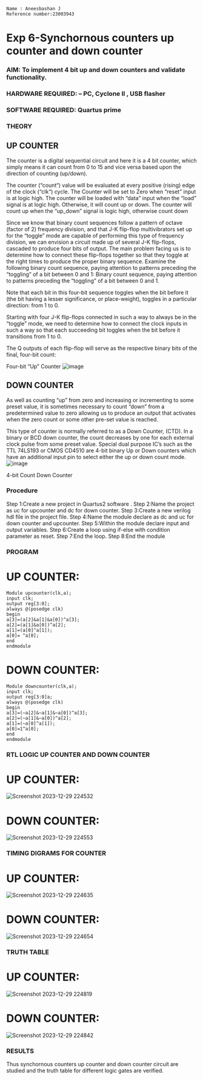 ```
Name : Aneesbashan J
Reference number:23003943
```
# Exp 6-Synchornous counters up counter and down counter 
### AIM: To implement 4 bit up and down counters and validate  functionality.
### HARDWARE REQUIRED:  – PC, Cyclone II , USB flasher
### SOFTWARE REQUIRED:   Quartus prime
### THEORY 

## UP COUNTER 
The counter is a digital sequential circuit and here it is a 4 bit counter, which simply means it can count from 0 to 15 and vice versa based upon the direction of counting (up/down). 

The counter (“count“) value will be evaluated at every positive (rising) edge of the clock (“clk“) cycle.
The Counter will be set to Zero when “reset” input is at logic high.
The counter will be loaded with “data” input when the “load” signal is at logic high. Otherwise, it will count up or down.
The counter will count up when the “up_down” signal is logic high, otherwise count down

Since we know that binary count sequences follow a pattern of octave (factor of 2) frequency division, and that J-K flip-flop multivibrators set up for the “toggle” mode are capable of performing this type of frequency division, we can envision a circuit made up of several J-K flip-flops, cascaded to produce four bits of output.
The main problem facing us is to determine how to connect these flip-flops together so that they toggle at the right times to produce the proper binary sequence.
Examine the following binary count sequence, paying attention to patterns preceding the “toggling” of a bit between 0 and 1:
Binary count sequence, paying attention to patterns preceding the “toggling” of a bit between 0 and 1.

Note that each bit in this four-bit sequence toggles when the bit before it (the bit having a lesser significance, or place-weight), toggles in a particular direction: from 1 to 0.



 
 

Starting with four J-K flip-flops connected in such a way to always be in the “toggle” mode, we need to determine how to connect the clock inputs in such a way so that each succeeding bit toggles when the bit before it transitions from 1 to 0.

The Q outputs of each flip-flop will serve as the respective binary bits of the final, four-bit count:

 
 

Four-bit “Up” Counter
![image](https://user-images.githubusercontent.com/36288975/169644758-b2f4339d-9532-40c5-af40-8f4f8c942e2c.png)



## DOWN COUNTER 

As well as counting “up” from zero and increasing or incrementing to some preset value, it is sometimes necessary to count “down” from a predetermined value to zero allowing us to produce an output that activates when the zero count or some other pre-set value is reached.

This type of counter is normally referred to as a Down Counter, (CTD). In a binary or BCD down counter, the count decreases by one for each external clock pulse from some preset value. Special dual purpose IC’s such as the TTL 74LS193 or CMOS CD4510 are 4-bit binary Up or Down counters which have an additional input pin to select either the up or down count mode.
![image](https://user-images.githubusercontent.com/36288975/169644844-1a14e123-7228-4ed8-81a9-eb937dff4ac8.png)


4-bit Count Down Counter
### Procedure
Step 1:Create a new project in Quartus2 software .
Step 2:Name the project as uc for upcounter and dc for down counter.
Step 3:Create a new verilog hdl file in the project file.
Step 4:Name the module declare as dc and uc for down counter and upcounter.
Step 5:Within the module declare input and output variables.
Step 6:Create a loop using if-else with condition parameter as reset.
Step 7:End the loop.
Step 8:End the module


### PROGRAM 
# UP COUNTER:
```
Module upcounter(clk,a);
input clk;
output reg[3:0];
always @(posedge clk)
begin
a[3]=(a[2]&a[1]&a[0])^a[3];
a[2]=(a[1]&a[0])^a[2];
a[1]=(a[0]^a[1]);
a[0]= ^a[0];
end
endmodule
```
# DOWN COUNTER:
```
Module downcounter(clk,a);
input clk;
output reg[3:0]a;
always @(posedge clk)
begin
a[3]=(~a[2]&~a[1]&~a[0])^a[3];
a[2]=(~a[1]&~a[0])^a[2];
a[1]=(~a[0]^a[1]);
a[0]=1^a[0];
end
endmodule
```

### RTL LOGIC UP COUNTER AND DOWN COUNTER  

# UP COUNTER:
![Screenshot 2023-12-29 224532](https://github.com/Aneesbasha18/Exp-7-Synchornous-counters-/assets/154219883/4bb52ad6-5425-454f-a13b-72fd6c95a309)

# DOWN COUNTER:
![Screenshot 2023-12-29 224553](https://github.com/Aneesbasha18/Exp-7-Synchornous-counters-/assets/154219883/66742a46-9904-4fa3-95b2-3ad4eae058f0)


### TIMING DIGRAMS FOR COUNTER  

# UP COUNTER:
![Screenshot 2023-12-29 224635](https://github.com/Aneesbasha18/Exp-7-Synchornous-counters-/assets/154219883/a378e87d-ef8c-4b4e-ab18-45dbd9bb2fc7)

# DOWN COUNTER:
![Screenshot 2023-12-29 224654](https://github.com/Aneesbasha18/Exp-7-Synchornous-counters-/assets/154219883/7cfb40a0-d434-430e-934e-c56ac88bbc72)

### TRUTH TABLE 

# UP COUNTER:
![Screenshot 2023-12-29 224819](https://github.com/Aneesbasha18/Exp-7-Synchornous-counters-/assets/154219883/7db16cb6-ef4d-4a2d-b42f-b5dd1101f6b3)

# DOWN COUNTER:
![Screenshot 2023-12-29 224842](https://github.com/Aneesbasha18/Exp-7-Synchornous-counters-/assets/154219883/209a7f04-e492-466d-a7b6-b55de9e5b3ec)



### RESULTS 
Thus synchornous counters up counter and down counter circuit are studied and the truth table for different logic gates are verified.
